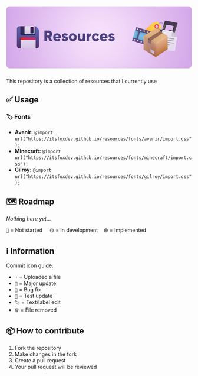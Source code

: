 <h1 align="center">
  <img style="border-radius:10px" src="banner.png">
</h1>

This repository is a collection of resources that I currently use

## ✅ Usage
### 🏷️ Fonts
- **Avenir:** `@import url("https://itsfoxdev.github.io/resources/fonts/avenir/import.css");`
- **Minecraft:** `@import url("https://itsfoxdev.github.io/resources/fonts/minecraft/import.css");`
- **Gilroy:** `@import url("https://itsfoxdev.github.io/resources/fonts/gilroy/import.css");`

## 🗺️ Roadmap
*Nothing here yet...*

`🔴` = Not started‎‎ ‎ ‎ ‎ ‎ `🟡` = In development‎ ‎ ‎ ‎ ‎ `🟢` = Implemented


## ℹ️ Information
Commit icon guide:
- `⬆️` = Uploaded a file
- `🎉` = Major update
- `🐛` = Bug fix
- `🚧` = Test update
- `🏷️` = Text/label edit
- `🗑️` = File removed

## 📦 How to contribute
1. Fork the repository
2. Make changes in the fork
3. Create a pull request
4. Your pull request will be reviewed
